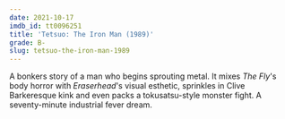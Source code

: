 ```yaml
---
date: 2021-10-17
imdb_id: tt0096251
title: 'Tetsuo: The Iron Man (1989)'
grade: B-
slug: tetsuo-the-iron-man-1989
---
```


A bonkers story of a man who begins sprouting metal. It mixes <span data-imdb-id="tt0091064">_The Fly_</span>'s body horror with <span data-imdb-id="tt0074486">_Eraserhead_</span>'s visual esthetic, sprinkles in Clive Barkeresque kink and even packs a tokusatsu-style monster fight. A seventy-minute industrial fever dream.